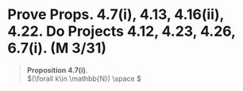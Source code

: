 # Prove Props. 4.7(i), 4.13, 4.16(ii), 4.22. Do Projects 4.12, 4.23, 4.26, 6.7(i). (M 3/31)   

> **Proposition 4.7(i)**.  
> $(\forall k\in \mathbb{N}) \space $